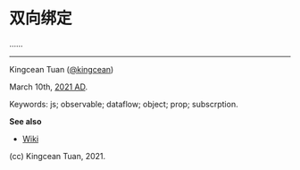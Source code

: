 # 双向绑定

……

---

Kingcean Tuan ([@kingcean](https://github.com/kingcean))

March 10th, [2021 AD](../). 

Keywords:
js; observable; dataflow; object; prop; subscrption.

**See also**

- [Wiki](https://github.com/compositejs/datasense/wiki/event)

(cc) Kingcean Tuan, 2021.
